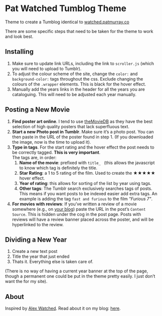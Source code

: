 # Pat Watched Tumblog Theme
Theme to create a Tumblog identical to [watched.patmurray.co](//watched.patmurray.co)

There are some specific steps that need to be taken for the theme to work and look best.

## Installing

1. Make sure to update link URLs, including the link to `scroller.js` (which you will need to upload to Tumblr).
2. To adjust the colour scheme of the site, change the `color:` and `background-color:` tags throughout the css. Exclude changing the colours of the `.wrapper` elements. This is black for the hover effect.
3. Manually add the years links in the header for all the years you are cataloguing. This will need to be adjusted each year manually. 


## Posting a New Movie
1. **Find poster art online**. I tend to use [theMovieDB](//themoviedb.org) as they have the best selection of high quality posters that lack superfluous text.
2. **Start a new Photo post in Tumblr**. Make sure it’s a photo post. You can then paste in the URL of the poster found in step 1. (If you downloaded the image, now is the time to upload it).
3. **Type in tags**. For the start rating and the hover effect the post needs to be correctly tagged. **This is very important**.  
The tags are, in order:  
    1. **Name of the movie**: prefixed with `title_ ` (this allows the javascript to know which tag is definitely the title. 
    2. **Star Rating**: a 1 to 5 rating of the film. Used to create the ★★★★★ hover effect.
    3. **Year of rating**: this allows for sorting of the list by year using tags. 
    4. **Other tags**: The Tumblr search exclusively searches tags of posts. This means if you want posts to be indexed easier add extra tags. An example is adding the tag `fast and furious` to the film *"Furious 7"*.
4. **For movies with reviews**: If you’ve written a review of a movie somewhere (e.g., on [your blog](http://words.patmurraydev.com/post/133103656353/spectre)) paste the URL in the post’s `Content Source`. This is hidden under the cog in the post page. Posts with reviews will have a review banner placed across the poster, and will be hyperlinked to the review.


## Dividing a New Year
1. Create a new text post
2. Title the year that just ended
3. Thats it. Everything else is taken care of.

(There is no way of having a current year banner at the top of the page, though a permanent one could be put in the theme pretty easily. I just don’t want the for my site).

## About
Inspired by [Alex Watched](//watched.alexforey.com). Read about it on my blog: [here](http://words.patmurraydev.com/post/132992016023/pat-watched).





